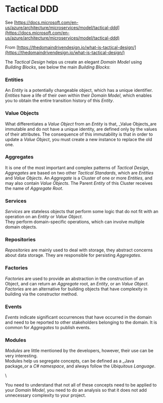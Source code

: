 # Tactical DDD

See [https://docs.microsoft.com/en-us/azure/architecture/microservices/model/tactical-ddd](https://docs.microsoft.com/en-us/azure/architecture/microservices/model/tactical-ddd)

From [https://thedomaindrivendesign.io/what-is-tactical-design/](https://thedomaindrivendesign.io/what-is-tactical-design/)

The _Tactical Design_ helps us create an elegant _Domain Model_ using _Building Blocks_, see below the main _Building Blocks_:

### Entities

An _Entity_ is a potentially changeable object, which has a unique identifier. _Entities_ have a life of their own within their _Domain Model_, which enables you to obtain the entire transition history of this _Entity_.

### Value Objects

What differentiates a _Value Object_ from an _Entity_ is that, _Value Objects_are immutable and do not have a unique identity, are defined only by the values of their attributes. The consequence of this immutability is that in order to update a _Value Object_, you must create a new instance to replace the old one.

### Aggregates

It is one of the most important and complex patterns of _Tactical Design_, _Aggregates_ are based on two other _Tactical Standards_, which are _Entities_ and _Value Objects_. An _Aggregate_ is a Cluster of one or more _Entities_, and may also contain _Value Objects_. The Parent _Entity_ of this Cluster receives the name of _Aggregate Root_.

### Services

_Services_ are stateless objects that perform some logic that do not fit with an operation on an _Entity_ or _Value Object_.\
They perform domain-specific operations, which can involve multiple domain objects.

### Repositories

_Repositories_ are mainly used to deal with storage, they abstract concerns about data storage. They are responsible for persisting _Aggregates_.

### Factories

_Factories_ are used to provide an abstraction in the construction of an Object, and can return an _Aggregate_ root, an _Entity_, or an _Value Object_. _Factories_ are an alternative for building objects that have complexity in building via the constructor method.

### Events

_Events_ indicate significant occurrences that have occurred in the domain and need to be reported to other stakeholders belonging to the domain. It is common for _Aggregates_ to publish events.

### Modules

_Modules_ are little mentioned by the developers, however, their use can be very interesting.\
Modules help us segregate concepts, can be defined as a _Java package_or a _C# namespace_, and always follow the _Ubiquitous Language_.

\


You need to understand that not all of these concepts need to be applied to your _Domain Model_, you need to do an analysis so that it does not add unnecessary complexity to your project.

